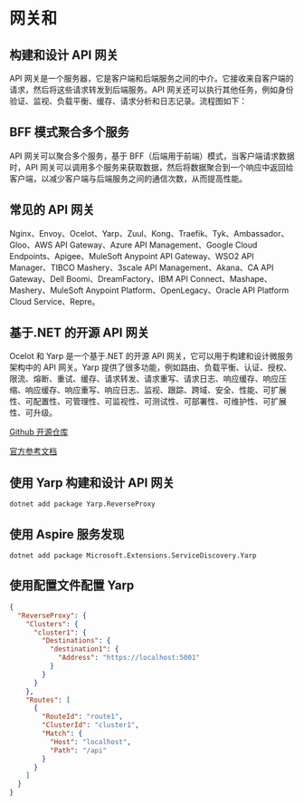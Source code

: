 # 网关和

## 构建和设计 API 网关

API 网关是一个服务器，它是客户端和后端服务之间的中介。它接收来自客户端的请求，然后将这些请求转发到后端服务。API 网关还可以执行其他任务，例如身份验证、监视、负载平衡、缓存、请求分析和日志记录。流程图如下：

## BFF 模式聚合多个服务

API 网关可以聚合多个服务，基于 BFF（后端用于前端）模式，当客户端请求数据时，API 网关可以调用多个服务来获取数据，然后将数据聚合到一个响应中返回给客户端，以减少客户端与后端服务之间的通信次数，从而提高性能。

## 常见的 API 网关

Nginx、Envoy、Ocelot、Yarp、Zuul、Kong、Traefik、Tyk、Ambassador、Gloo、AWS API Gateway、Azure API Management、Google Cloud Endpoints、Apigee、MuleSoft Anypoint API Gateway、WSO2 API Manager、TIBCO Mashery、3scale API Management、Akana、CA API Gateway、Dell Boomi、DreamFactory、IBM API Connect、Mashape、Mashery、MuleSoft Anypoint Platform、OpenLegacy、Oracle API Platform Cloud Service、Repre。

## 基于.NET 的开源 API 网关

Ocelot 和 Yarp 是一个基于.NET 的开源 API 网关，它可以用于构建和设计微服务架构中的 API 网关。Yarp 提供了很多功能，例如路由、负载平衡、认证、授权、限流、熔断、重试、缓存、请求转发、请求重写、请求日志、响应缓存、响应压缩、响应缓存、响应重写、响应日志、监视、跟踪、跨域、安全、性能、可扩展性、可配置性、可管理性、可监视性、可测试性、可部署性、可维护性、可扩展性、可升级。

[Github 开源仓库](https://github.com/microsoft/reverse-proxy)

[官方参考文档](https://microsoft.github.io/reverse-proxy)

## 使用 Yarp 构建和设计 API 网关

```shell
dotnet add package Yarp.ReverseProxy
```

## 使用 Aspire 服务发现
```shell
dotnet add package Microsoft.Extensions.ServiceDiscovery.Yarp
```

## 使用配置文件配置 Yarp

```json
{
  "ReverseProxy": {
    "Clusters": {
      "cluster1": {
        "Destinations": {
          "destination1": {
            "Address": "https://localhost:5001"
          }
        }
      }
    },
    "Routes": [
      {
        "RouteId": "route1",
        "ClusterId": "cluster1",
        "Match": {
          "Host": "localhost",
          "Path": "/api"
        }
      }
    ]
  }
}
```